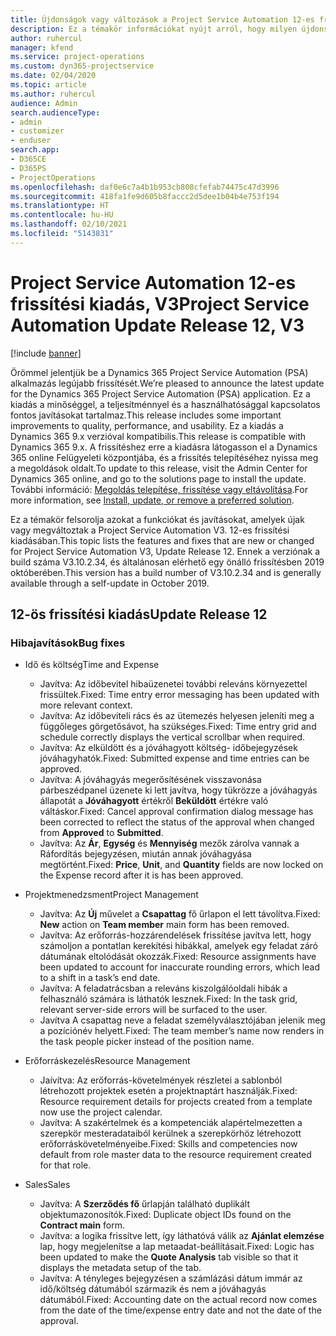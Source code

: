 ```yaml
---
title: Újdonságok vagy változások a Project Service Automation 12-es frissítési kiadásának V3 változatában
description: Ez a témakör információkat nyújt arról, hogy milyen újdonságok és változások vannak a Project Service Automation 12-ös frissítési kiadásának V3 verziójában.
author: ruhercul
manager: kfend
ms.service: project-operations
ms.custom: dyn365-projectservice
ms.date: 02/04/2020
ms.topic: article
ms.author: ruhercul
audience: Admin
search.audienceType:
- admin
- customizer
- enduser
search.app:
- D365CE
- D365PS
- ProjectOperations
ms.openlocfilehash: daf0e6c7a4b1b953cb808cfefab74475c47d3996
ms.sourcegitcommit: 418fa1fe9d605b8faccc2d5dee1b04b4e753f194
ms.translationtype: HT
ms.contentlocale: hu-HU
ms.lasthandoff: 02/10/2021
ms.locfileid: "5143831"
---
```

# <a name="project-service-automation-update-release-12-v3"></a><span data-ttu-id="3d5f6-103">Project Service Automation 12-es frissítési kiadás, V3</span><span class="sxs-lookup"><span data-stu-id="3d5f6-103">Project Service Automation Update Release 12, V3</span></span>

[!include [banner](../includes/psa-now-project-operations.md)]

<span data-ttu-id="3d5f6-104">Örömmel jelentjük be a Dynamics 365 Project Service Automation (PSA) alkalmazás legújabb frissítését.</span><span class="sxs-lookup"><span data-stu-id="3d5f6-104">We’re pleased to announce the latest update for the Dynamics 365 Project Service Automation (PSA) application.</span></span> <span data-ttu-id="3d5f6-105">Ez a kiadás a minőséggel, a teljesítménnyel és a használhatósággal kapcsolatos fontos javításokat tartalmaz.</span><span class="sxs-lookup"><span data-stu-id="3d5f6-105">This release includes some important improvements to quality, performance, and usability.</span></span> <span data-ttu-id="3d5f6-106">Ez a kiadás a Dynamics 365 9.x verzióval kompatibilis.</span><span class="sxs-lookup"><span data-stu-id="3d5f6-106">This release is compatible with Dynamics 365 9.x.</span></span> <span data-ttu-id="3d5f6-107">A frissítéshez erre a kiadásra látogasson el a Dynamics 365 online Felügyeleti központjába, és a frissítés telepítéséhez nyissa meg a megoldások oldalt.</span><span class="sxs-lookup"><span data-stu-id="3d5f6-107">To update to this release, visit the Admin Center for Dynamics 365 online, and go to the solutions page to install the update.</span></span> <span data-ttu-id="3d5f6-108">További információ: [Megoldás telepítése, frissítése vagy eltávolítása](https://docs.microsoft.com/power-platform/admin/install-remove-preferred-solution).</span><span class="sxs-lookup"><span data-stu-id="3d5f6-108">For more information, see [Install, update, or remove a preferred solution](https://docs.microsoft.com/power-platform/admin/install-remove-preferred-solution).</span></span>

<span data-ttu-id="3d5f6-109">Ez a témakör felsorolja azokat a funkciókat és javításokat, amelyek újak vagy megváltoztak a Project Service Automation V3. 12-es frissítési kiadásában.</span><span class="sxs-lookup"><span data-stu-id="3d5f6-109">This topic lists the features and fixes that are new or changed for Project Service Automation V3, Update Release 12.</span></span> <span data-ttu-id="3d5f6-110">Ennek a verziónak a build száma V3.10.2.34, és általánosan elérhető egy önálló frissítésben 2019 októberében.</span><span class="sxs-lookup"><span data-stu-id="3d5f6-110">This version has a build number of V3.10.2.34 and is generally available through a self-update in October 2019.</span></span>

## <a name="update-release-12"></a><span data-ttu-id="3d5f6-111">12-ös frissítési kiadás</span><span class="sxs-lookup"><span data-stu-id="3d5f6-111">Update Release 12</span></span>

### <a name="bug-fixes"></a><span data-ttu-id="3d5f6-112">Hibajavítások</span><span class="sxs-lookup"><span data-stu-id="3d5f6-112">Bug fixes</span></span>

- <span data-ttu-id="3d5f6-113">Idő és költség</span><span class="sxs-lookup"><span data-stu-id="3d5f6-113">Time and Expense</span></span>

    - <span data-ttu-id="3d5f6-114">Javítva: Az időbevitel hibaüzenetei további releváns környezettel frissültek.</span><span class="sxs-lookup"><span data-stu-id="3d5f6-114">Fixed: Time entry error messaging has been updated with more relevant context.</span></span>
    - <span data-ttu-id="3d5f6-115">Javítva: Az időbeviteli rács és az ütemezés helyesen jeleníti meg a függőleges görgetősávot, ha szükséges.</span><span class="sxs-lookup"><span data-stu-id="3d5f6-115">Fixed: Time entry grid and schedule correctly displays the vertical scrollbar when required.</span></span>
    - <span data-ttu-id="3d5f6-116">Javítva: Az elküldött és a jóváhagyott költség- időbejegyzések jóváhagyhatók.</span><span class="sxs-lookup"><span data-stu-id="3d5f6-116">Fixed: Submitted expense and time entries can be approved.</span></span>
    - <span data-ttu-id="3d5f6-117">Javítva: A jóváhagyás megerősítésének visszavonása párbeszédpanel üzenete ki lett javítva, hogy tükrözze a jóváhagyás állapotát a **Jóváhagyott** értékről **Beküldött** értékre való váltáskor.</span><span class="sxs-lookup"><span data-stu-id="3d5f6-117">Fixed: Cancel approval confirmation dialog message has been corrected to reflect the status of the approval when changed from **Approved** to **Submitted**.</span></span>
    - <span data-ttu-id="3d5f6-118">Javítva: Az **Ár**, **Egység** és **Mennyiség** mezők zárolva vannak a Ráfordítás bejegyzésen, miután annak jóváhagyása megtörtént.</span><span class="sxs-lookup"><span data-stu-id="3d5f6-118">Fixed: **Price**, **Unit**, and **Quantity** fields are now locked on the Expense record after it is has been approved.</span></span>

- <span data-ttu-id="3d5f6-119">Projektmenedzsment</span><span class="sxs-lookup"><span data-stu-id="3d5f6-119">Project Management</span></span>

    - <span data-ttu-id="3d5f6-120">Javítva: Az **Új** művelet a **Csapattag** fő űrlapon el lett távolítva.</span><span class="sxs-lookup"><span data-stu-id="3d5f6-120">Fixed: **New** action on **Team member** main form has been removed.</span></span>
    - <span data-ttu-id="3d5f6-121">Javítva: Az erőforrás-hozzárendelések frissítése javítva lett, hogy számoljon a pontatlan kerekítési hibákkal, amelyek egy feladat záró dátumának eltolódását okozzák.</span><span class="sxs-lookup"><span data-stu-id="3d5f6-121">Fixed: Resource assignments have been updated to account for inaccurate rounding errors, which lead to a shift in a task’s end date.</span></span>
    - <span data-ttu-id="3d5f6-122">Javítva: A feladatrácsban a releváns kiszolgálóoldali hibák a felhasználó számára is láthatók lesznek.</span><span class="sxs-lookup"><span data-stu-id="3d5f6-122">Fixed: In the task grid, relevant server-side errors will be surfaced to the user.</span></span>
    - <span data-ttu-id="3d5f6-123">Javítva A csapattag neve a feladat személyválasztójában jelenik meg a pozíciónév helyett.</span><span class="sxs-lookup"><span data-stu-id="3d5f6-123">Fixed: The team member’s name now renders in the task people picker instead of the position name.</span></span>

- <span data-ttu-id="3d5f6-124">Erőforráskezelés</span><span class="sxs-lookup"><span data-stu-id="3d5f6-124">Resource Management</span></span>

    - <span data-ttu-id="3d5f6-125">Jaívítva: Az erőforrás-követelmények részletei a sablonból létrehozott projektek esetén a projektnaptárt használják.</span><span class="sxs-lookup"><span data-stu-id="3d5f6-125">Fixed: Resource requirement details for projects created from a template now use the project calendar.</span></span>
    - <span data-ttu-id="3d5f6-126">Javítva: A szakértelmek és a kompetenciák alapértelmezetten a szerepkör mesteradataiból kerülnek a szerepkörhöz létrehozott erőforráskövetelményeibe.</span><span class="sxs-lookup"><span data-stu-id="3d5f6-126">Fixed: Skills and competencies now default from role master data to the resource requirement created for that role.</span></span>

- <span data-ttu-id="3d5f6-127">Sales</span><span class="sxs-lookup"><span data-stu-id="3d5f6-127">Sales</span></span>

    - <span data-ttu-id="3d5f6-128">Javítva: A **Szerződés fő** űrlapján található duplikált objektumazonosítók.</span><span class="sxs-lookup"><span data-stu-id="3d5f6-128">Fixed: Duplicate object IDs found on the **Contract main** form.</span></span>
    - <span data-ttu-id="3d5f6-129">Javítva: a logika frissítve lett, így láthatóvá válik az **Ajánlat elemzése** lap, hogy megjelenítse a lap metaadat-beállításait.</span><span class="sxs-lookup"><span data-stu-id="3d5f6-129">Fixed: Logic has been updated to make the **Quote Analysis** tab visible so that it displays the metadata setup of the tab.</span></span>
    - <span data-ttu-id="3d5f6-130">Javítva: A tényleges bejegyzésen a számlázási dátum immár az idő/költség dátumából származik és nem a jóváhagyás dátumából.</span><span class="sxs-lookup"><span data-stu-id="3d5f6-130">Fixed: Accounting date on the actual record now comes from the date of the time/expense entry date and not the date of the approval.</span></span>
